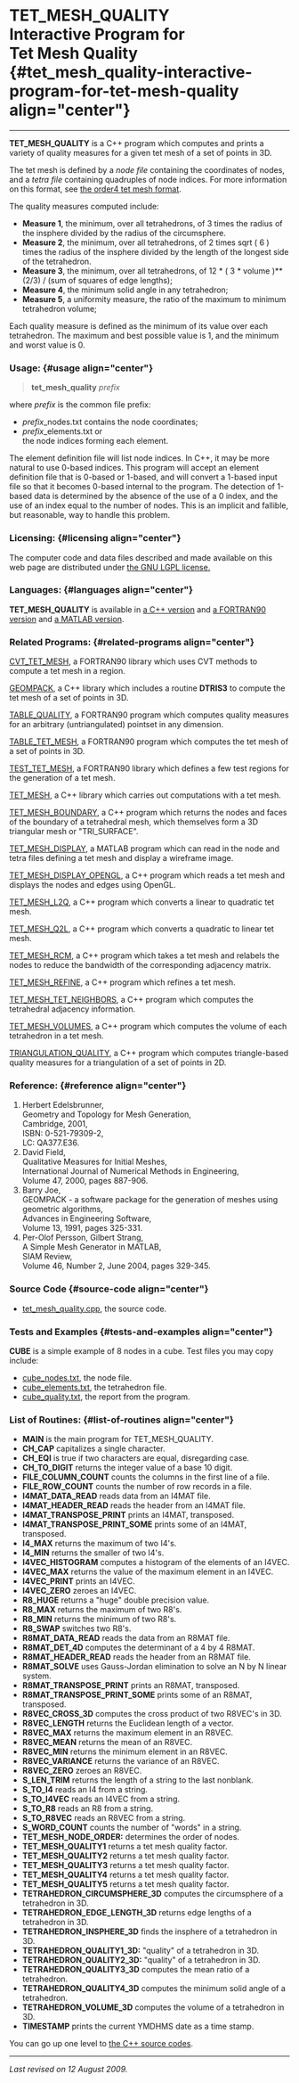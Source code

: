 TET\_MESH\_QUALITY\
Interactive Program for\
Tet Mesh Quality {#tet_mesh_quality-interactive-program-for-tet-mesh-quality align="center"}
========================

------------------------------------------------------------------------

**TET\_MESH\_QUALITY** is a C++ program which computes and prints a
variety of quality measures for a given tet mesh of a set of points in
3D.

The tet mesh is defined by a *node file* containing the coordinates of
nodes, and a *tetra file* containing quadruples of node indices. For
more information on this format, see [the order4 tet mesh
format](../../data/tet_mesh_order4/tet_mesh_order4.html).

The quality measures computed include:

-   **Measure 1**, the minimum, over all tetrahedrons, of 3 times the
    radius of the insphere divided by the radius of the circumsphere.
-   **Measure 2**, the minimum, over all tetrahedrons, of 2 times sqrt (
    6 ) times the radius of the insphere divided by the length of the
    longest side of the tetrahedron.
-   **Measure 3**, the minimum, over all tetrahedrons, of 12 \* ( 3 \*
    volume )\*\*(2/3) / (sum of squares of edge lengths);
-   **Measure 4**, the minimum solid angle in any tetrahedron;
-   **Measure 5**, a uniformity measure, the ratio of the maximum to
    minimum tetrahedron volume;

Each quality measure is defined as the minimum of its value over each
tetrahedron. The maximum and best possible value is 1, and the minimum
and worst value is 0.

### Usage: {#usage align="center"}

> **tet\_mesh\_quality** *prefix*

where *prefix* is the common file prefix:

-   *prefix*\_nodes.txt contains the node coordinates;
-   *prefix*\_elements.txt or\
    the node indices forming each element.

The element definition file will list node indices. In C++, it may be
more natural to use 0-based indices. This program will accept an element
definition file that is 0-based or 1-based, and will convert a 1-based
input file so that it becomes 0-based internal to the program. The
detection of 1-based data is determined by the absence of the use of a 0
index, and the use of an index equal to the number of nodes. This is an
implicit and fallible, but reasonable, way to handle this problem.

### Licensing: {#licensing align="center"}

The computer code and data files described and made available on this
web page are distributed under [the GNU LGPL
license.](../../txt/gnu_lgpl.txt)

### Languages: {#languages align="center"}

**TET\_MESH\_QUALITY** is available in [a C++
version](../../cpp_src/tet_mesh_quality/tet_mesh_quality.html) and [a
FORTRAN90 version](../../f_src/tet_mesh_quality/tet_mesh_quality.html)
and [a MATLAB
version](../../m_src/tet_mesh_quality/tet_mesh_quality.html).

### Related Programs: {#related-programs align="center"}

[CVT\_TET\_MESH](../../f_src/cvt_tet_mesh/cvt_tet_mesh.html), a
FORTRAN90 library which uses CVT methods to compute a tet mesh in a
region.

[GEOMPACK](../../cpp_src/geompack/geompack.html), a C++ library which
includes a routine **DTRIS3** to compute the tet mesh of a set of points
in 3D.

[TABLE\_QUALITY](../../f_src/table_quality/table_quality.html), a
FORTRAN90 program which computes quality measures for an arbitrary
(untriangulated) pointset in any dimension.

[TABLE\_TET\_MESH](../../f_src/table_tet_mesh/table_tet_mesh.html), a
FORTRAN90 program which computes the tet mesh of a set of points in 3D.

[TEST\_TET\_MESH](../../f_src/test_tet_mesh/test_tet_mesh.html), a
FORTRAN90 library which defines a few test regions for the generation of
a tet mesh.

[TET\_MESH](../../cpp_src/tet_mesh/tet_mesh.html), a C++ library which
carries out computations with a tet mesh.

[TET\_MESH\_BOUNDARY](../../cpp_src/tet_mesh_boundary/tet_mesh_boundary.html),
a C++ program which returns the nodes and faces of the boundary of a
tetrahedral mesh, which themselves form a 3D triangular mesh or
"TRI\_SURFACE".

[TET\_MESH\_DISPLAY](../../m_src/tet_mesh_display/tet_mesh_display.html),
a MATLAB program which can read in the node and tetra files defining a
tet mesh and display a wireframe image.

[TET\_MESH\_DISPLAY\_OPENGL](../../cpp_src/tet_mesh_display_opengl/tet_mesh_display_opengl.html),
a C++ program which reads a tet mesh and displays the nodes and edges
using OpenGL.

[TET\_MESH\_L2Q](../../cpp_src/tet_mesh_l2q/tet_mesh_l2q.html), a C++
program which converts a linear to quadratic tet mesh.

[TET\_MESH\_Q2L](../../cpp_src/tet_mesh_q2l/tet_mesh_q2l.html), a C++
program which converts a quadratic to linear tet mesh.

[TET\_MESH\_RCM](../../cpp_src/tet_mesh_rcm/tet_mesh_rcm.html), a C++
program which takes a tet mesh and relabels the nodes to reduce the
bandwidth of the corresponding adjacency matrix.

[TET\_MESH\_REFINE](../../cpp_src/tet_mesh_refine/tet_mesh_refine.html),
a C++ program which refines a tet mesh.

[TET\_MESH\_TET\_NEIGHBORS](../../cpp_src/tet_mesh_tet_neighbors/tet_mesh_tet_neighbors.html),
a C++ program which computes the tetrahedral adjacency information.

[TET\_MESH\_VOLUMES](../../cpp_src/tet_mesh_volumes/tet_mesh_volumes.html),
a C++ program which computes the volume of each tetrahedron in a tet
mesh.

[TRIANGULATION\_QUALITY](../../cpp_src/triangulation_quality/triangulation_quality.html),
a C++ program which computes triangle-based quality measures for a
triangulation of a set of points in 2D.

### Reference: {#reference align="center"}

1.  Herbert Edelsbrunner,\
    Geometry and Topology for Mesh Generation,\
    Cambridge, 2001,\
    ISBN: 0-521-79309-2,\
    LC: QA377.E36.
2.  David Field,\
    Qualitative Measures for Initial Meshes,\
    International Journal of Numerical Methods in Engineering,\
    Volume 47, 2000, pages 887-906.
3.  Barry Joe,\
    GEOMPACK - a software package for the generation of meshes using
    geometric algorithms,\
    Advances in Engineering Software,\
    Volume 13, 1991, pages 325-331.
4.  Per-Olof Persson, Gilbert Strang,\
    A Simple Mesh Generator in MATLAB,\
    SIAM Review,\
    Volume 46, Number 2, June 2004, pages 329-345.

### Source Code {#source-code align="center"}

-   [tet\_mesh\_quality.cpp](tet_mesh_quality.cpp), the source code.

### Tests and Examples {#tests-and-examples align="center"}

**CUBE** is a simple example of 8 nodes in a cube. Test files you may
copy include:

-   [cube\_nodes.txt](cube_nodes.txt), the node file.
-   [cube\_elements.txt](cube_elements.txt), the tetrahedron file.
-   [cube\_quality.txt](cube_quality.txt), the report from the program.

### List of Routines: {#list-of-routines align="center"}

-   **MAIN** is the main program for TET\_MESH\_QUALITY.
-   **CH\_CAP** capitalizes a single character.
-   **CH\_EQI** is true if two characters are equal, disregarding case.
-   **CH\_TO\_DIGIT** returns the integer value of a base 10 digit.
-   **FILE\_COLUMN\_COUNT** counts the columns in the first line of a
    file.
-   **FILE\_ROW\_COUNT** counts the number of row records in a file.
-   **I4MAT\_DATA\_READ** reads data from an I4MAT file.
-   **I4MAT\_HEADER\_READ** reads the header from an I4MAT file.
-   **I4MAT\_TRANSPOSE\_PRINT** prints an I4MAT, transposed.
-   **I4MAT\_TRANSPOSE\_PRINT\_SOME** prints some of an I4MAT,
    transposed.
-   **I4\_MAX** returns the maximum of two I4's.
-   **I4\_MIN** returns the smaller of two I4's.
-   **I4VEC\_HISTOGRAM** computes a histogram of the elements of an
    I4VEC.
-   **I4VEC\_MAX** returns the value of the maximum element in an I4VEC.
-   **I4VEC\_PRINT** prints an I4VEC.
-   **I4VEC\_ZERO** zeroes an I4VEC.
-   **R8\_HUGE** returns a "huge" double precision value.
-   **R8\_MAX** returns the maximum of two R8's.
-   **R8\_MIN** returns the minimum of two R8's.
-   **R8\_SWAP** switches two R8's.
-   **R8MAT\_DATA\_READ** reads the data from an R8MAT file.
-   **R8MAT\_DET\_4D** computes the determinant of a 4 by 4 R8MAT.
-   **R8MAT\_HEADER\_READ** reads the header from an R8MAT file.
-   **R8MAT\_SOLVE** uses Gauss-Jordan elimination to solve an N by N
    linear system.
-   **R8MAT\_TRANSPOSE\_PRINT** prints an R8MAT, transposed.
-   **R8MAT\_TRANSPOSE\_PRINT\_SOME** prints some of an R8MAT,
    transposed.
-   **R8VEC\_CROSS\_3D** computes the cross product of two R8VEC's in
    3D.
-   **R8VEC\_LENGTH** returns the Euclidean length of a vector.
-   **R8VEC\_MAX** returns the maximum element in an R8VEC.
-   **R8VEC\_MEAN** returns the mean of an R8VEC.
-   **R8VEC\_MIN** returns the minimum element in an R8VEC.
-   **R8VEC\_VARIANCE** returns the variance of an R8VEC.
-   **R8VEC\_ZERO** zeroes an R8VEC.
-   **S\_LEN\_TRIM** returns the length of a string to the last
    nonblank.
-   **S\_TO\_I4** reads an I4 from a string.
-   **S\_TO\_I4VEC** reads an I4VEC from a string.
-   **S\_TO\_R8** reads an R8 from a string.
-   **S\_TO\_R8VEC** reads an R8VEC from a string.
-   **S\_WORD\_COUNT** counts the number of "words" in a string.
-   **TET\_MESH\_NODE\_ORDER:** determines the order of nodes.
-   **TET\_MESH\_QUALITY1** returns a tet mesh quality factor.
-   **TET\_MESH\_QUALITY2** returns a tet mesh quality factor.
-   **TET\_MESH\_QUALITY3** returns a tet mesh quality factor.
-   **TET\_MESH\_QUALITY4** returns a tet mesh quality factor.
-   **TET\_MESH\_QUALITY5** returns a tet mesh quality factor.
-   **TETRAHEDRON\_CIRCUMSPHERE\_3D** computes the circumsphere of a
    tetrahedron in 3D.
-   **TETRAHEDRON\_EDGE\_LENGTH\_3D** returns edge lengths of a
    tetrahedron in 3D.
-   **TETRAHEDRON\_INSPHERE\_3D** finds the insphere of a tetrahedron in
    3D.
-   **TETRAHEDRON\_QUALITY1\_3D:** "quality" of a tetrahedron in 3D.
-   **TETRAHEDRON\_QUALITY2\_3D:** "quality" of a tetrahedron in 3D.
-   **TETRAHEDRON\_QUALITY3\_3D** computes the mean ratio of a
    tetrahedron.
-   **TETRAHEDRON\_QUALITY4\_3D** computes the minimum solid angle of a
    tetrahedron.
-   **TETRAHEDRON\_VOLUME\_3D** computes the volume of a tetrahedron in
    3D.
-   **TIMESTAMP** prints the current YMDHMS date as a time stamp.

You can go up one level to [the C++ source codes](../cpp_src.html).

------------------------------------------------------------------------

*Last revised on 12 August 2009.*

